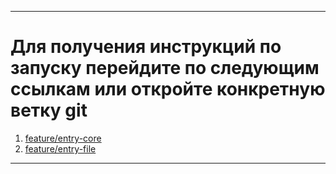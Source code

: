 ---
# Для получения инструкций по запуску перейдите по следующим ссылкам или откройте конкретную ветку git

1. [feature/entry-core](https://github.com/poslannikdyni/ClevertecCheck/tree/feature/entry-core)
2. [feature/entry-file](https://github.com/poslannikdyni/ClevertecCheck/tree/feature/entry-file)
---